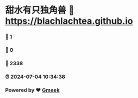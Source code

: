# 甜水有只独角兽 :link: https://blachlachtea.github.io 
### :page_facing_up: [1](https://blachlachtea.github.io/tag.html) 
### :speech_balloon: 0 
### :hibiscus: 2338 
### :alarm_clock: 2024-07-04 10:34:38 
### Powered by :heart: [Gmeek](https://github.com/Meekdai/Gmeek)
